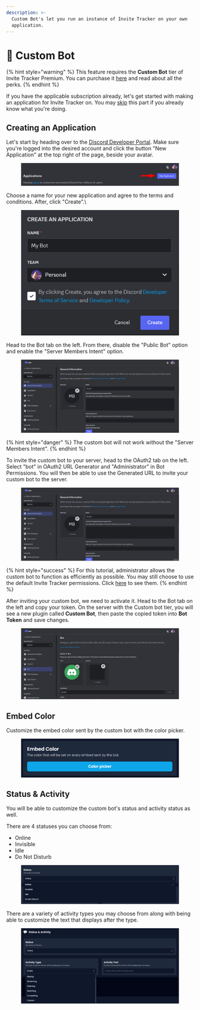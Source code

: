 ```yaml
---
description: >-
  Custom Bot's let you run an instance of Invite Tracker on your own
  application.
---
```


# 🤖 Custom Bot

{% hint style="warning" %}
This feature requires the **Custom Bot** tier of Invite Tracker Premium. You can purchase it [here](https://invite-tracker.com/premium) and read about all the perks.
{% endhint %}

If you have the applicable subscription already, let's get started with making an application for Invite Tracker on. You may [skip](custom-bot.md#embed-color) this part if you already know what you're doing.

## Creating an Application

Let's start by heading over to the [Discord Developer Portal](https://discord.com/developers/applications). Make sure you're logged into the desired account and click the button "New Application" at the top right of the page, beside your avatar.

<figure><img src="../../.gitbook/assets/devappi1.png" alt=""><figcaption></figcaption></figure>

Choose a name for your new application and agree to the terms and conditions. After, click "Create".\


<figure><img src="../../.gitbook/assets/devappi2.png" alt=""><figcaption></figcaption></figure>

Head to the Bot tab on the left. From there, disable the "Public Bot" option and enable the "Server Members Intent" option.

<figure><img src="../../.gitbook/assets/app_perms.gif" alt=""><figcaption></figcaption></figure>

{% hint style="danger" %}
The custom bot will not work without the "Server Members Intent".
{% endhint %}

To invite the custom bot to your server, head to the OAuth2 tab on the left. Select "bot" in OAuth2 URL Generator and "Administrator" in Bot Permissions. You will then be able to use the Generated URL to invite your custom bot to the server.

<figure><img src="../../.gitbook/assets/app_invite.gif" alt=""><figcaption></figcaption></figure>

{% hint style="success" %}
For this tutorial, administrator allows the custom bot to function as efficiently as possible. You may still choose to use the default Invite Tracker permissions. Click [here](../../faq.md#what-are-the-required-permissions-for-invite-tracker) to see them.
{% endhint %}

After inviting your custom bot, we need to activate it. Head to the Bot tab on the left and copy your token. On the server with the Custom bot tier, you will see a new plugin called **Custom Bot**, then paste the copied token into **Bot Token** and save changes.

<figure><img src="../../.gitbook/assets/app_token.gif" alt=""><figcaption></figcaption></figure>

## Embed Color

Customize the embed color sent by the custom bot with the color picker.

<figure><img src="../../.gitbook/assets/CB_embedcolor.png" alt=""><figcaption></figcaption></figure>

## Status & Activity

You will be able to customize the custom bot's status and activity status as well.

There are 4 statuses you can choose from:

* Online
* Invisible
* Idle
* Do Not Disturb

<figure><img src="../../.gitbook/assets/CB_status.png" alt=""><figcaption></figcaption></figure>

There are a variety of activity types you may choose from along with being able to customize the text that displays after the type.

<figure><img src="../../.gitbook/assets/CB_activity.png" alt=""><figcaption></figcaption></figure>
